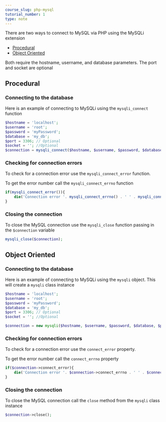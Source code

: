 ```yaml
---
course_slug: php-mysql
tutorial_number: 1
type: note
---
```


There are two ways to connect to MySQL via PHP using the MySQLi extension
- [Procedural](#procedural)
- [Object Oriented](#object-oriented )

Both require the hostname, username, and database parameters. The port and socket are optional
## Procedural

###  Connecting to the database
Here is an example of connecting to MySQLi using the `mysqli_connect` function

```php
$hostname = 'localhost';
$username = 'root';
$password = 'myPassword';
$database = 'my_db';
$port = 3306; // Optional
$socket = ''; //Optional
$connection = mysqli_connect($hostname, $username, $password, $database, $port);
```
###  Checking for connection errors
To check for a connection error use the `mysqli_connect_error` function. 

To get the error number call the `mysqli_connect_errno` function

```php
if(mysqli_connect_error()){
    die('Connection error '. mysqli_connect_errno() . ' ' . mysqli_connect_error());
}
```

### Closing the connection

To close the MySQL connection use the `mysqli_close` function passing in the `$connection` variable

```php
mysqli_close($connection);
```

## Object Oriented 

###  Connecting to the database
Here is an example of connecting to MySQLi using the `mysqli` object.  This will create a `mysqli` class instance

```php
$hostname = 'localhost';
$username = 'root';
$password = 'myPassword';
$database = 'my_db';
$port = 3306; // Optional
$socket = ''; //Optional

$connection = new mysqli($hostname, $username, $password, $database, $port, $socket);
```
###  Checking for connection errors

To check for a connection error use the `connect_error` property. 

To get the error number call the `connect_errno` property

```php
if($connection->connect_error){
    die('Connection error '. $connection->connect_errno . ' ' . $connection->connect_error);
}
```

### Closing the connection

To close the MySQL connection call the `close` method from the `mysqli` class instance

```php
$connection->close();
```

